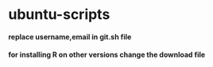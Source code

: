 # ubuntu-scripts

#### replace username,email in git.sh file

#### for installing R on other versions change the download file
